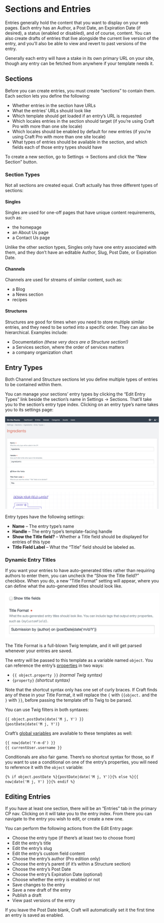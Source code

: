 # Sections and Entries

Entries generally hold the content that you want to display on your web pages. Each entry has an Author, a Post Date, an Expiration Date (if desired), a status (enabled or disabled), and of course, content. You can also create drafts of entries that live alongside the current live version of the entry, and you’ll also be able to view and revert to past versions of the entry.

Generally each entry will have a stake in its own primary URL on your site, though any entry can be fetched from anywhere if your template needs it.

## Sections

Before you can create entries, you must create “sections” to contain them. Each section lets you define the following:

* Whether entries in the section have URLs
* What the entries’ URLs should look like
* Which template should get loaded if an entry’s URL is requested
* Which locales entries in the section should target (if you’re using Craft Pro with more than one site locale)
* Which locales should be enabled by default for new entries (if you’re using Craft Pro with more than one site locale)
* What types of entries should be available in the section, and which fields each of those entry types should have

To create a new section, go to Settings → Sections and click the “New Section” button.

### Section Types

Not all sections are created equal. Craft actually has three different types of sections:

#### Singles

Singles are used for one-off pages that have unique content requirements, such as:

* the homepage
* an About Us page
* a Contact Us page

Unlike the other section types, Singles only have one entry associated with them, and they don’t have an editable Author, Slug, Post Date, or Expiration Date.

#### Channels

Channels are used for streams of similar content, such as:

* a Blog
* a News section
* recipes

#### Structures

Structures are good for times when you need to store multiple similar entries, and they need to be sorted into a specific order. They can also be hierarchical. Examples include:

* Documentation _(these very docs are a Structure section!)_
* a Services section, where the order of services matters
* a company organization chart

## Entry Types

Both Channel and Structure sections let you define multiple types of entries to be contained within them.

You can manage your sections’ entry types by clicking the “Edit Entry Types” link beside the section’s name in Settings → Sections. That’ll take you to the section’s entry type index. Clicking on an entry type’s name takes you to its settings page:

<img src="assets/entrytype-settings.2x.jpg" width="579" alt="Entry Type Settings 2x.">

Entry types have the following settings:

* **Name** – The entry type’s name
* **Handle** – The entry type’s template-facing handle
* **Show the Title field?** – Whether a Title field should be displayed for entries of this type
* **Title Field Label** – What the “Title” field should be labeled as.

### Dynamic Entry Titles

If you want your entries to have auto-generated titles rather than requiring authors to enter them, you can uncheck the “Show the Title field?” checkbox. When you do, a new “Title Format” setting will appear, where you can define what the auto-generated titles should look like.

<img src="assets/entrytype-settings-titleformat.2x.jpg" width="534" alt="Entry Type Settings Title Format 2x.">

The Title Format is a full-blown Twig template, and it will get parsed whenever your entries are saved.

The entry will be passed to this template as a variable named `object`. You can reference the entry’s [properties](templating/entrymodel.md#properties) in two ways:

* `{{ object.property }}` _(normal Twig syntax)_
* `{property}` _(shortcut syntax)_

Note that the shortcut syntax only has one set of curly braces. If Craft finds any of these in your Title Format, it will replace the `{` with `{{object.` and the `}` with `}}`, before passing the template off to Twig to be parsed.

You can use Twig filters in both syntaxes:

```twig
{{ object.postDate|date('M j, Y') }}
{postDate|date('M j, Y')}
```

Craft’s [global variables](templating/global-variables.md) are available to these templates as well:

```twig
{{ now|date('Y-m-d') }}
{{ currentUser.username }}
```

Conditionals are also fair game. There’s no shortcut syntax for those, so if you want to use a conditional on one of the entry’s properties, you will need to reference it with the `object` variable:

```twig
{% if object.postDate %}{postDate|date('M j, Y')}{% else %}{{ now|date('M j, Y') }}{% endif %}
```

## Editing Entries

If you have at least one section, there will be an “Entries” tab in the primary CP nav. Clicking on it will take you to the entry index. From there you can navigate to the entry you wish to edit, or create a new one.

You can perform the following actions from the Edit Entry page:

* Choose the entry type (if there’s at least two to choose from)
* Edit the entry’s title
* Edit the entry’s slug
* Edit the entry’s custom field content
* Choose the entry’s author (Pro edition only)
* Choose the entry’s parent (if it’s within a Structure section)
* Choose the entry’s Post Date
* Choose the entry’s Expiration Date (optional)
* Choose whether the entry is enabled or not
* Save changes to the entry
* Save a new draft of the entry
* Publish a draft
* View past versions of the entry

If you leave the Post Date blank, Craft will automatically set it the first time an entry is saved as enabled.
